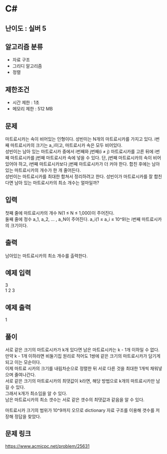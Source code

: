 # C#

## 난이도 : 실버 5

## 알고리즘 분류
  - 자료 구조
  - 그리디 알고리즘
  - 정렬

## 제한조건
  - 시간 제한 : 1초
  - 메모리 제한 : 512 MB

## 문제
마트료시카는 속이 비어있는 인형이다. 성빈이는 N개의 마트료시카를 가지고 있다. i번째 마트료시카의 크기는 a_i이고, 마트료시카 속은 모두 비어있다.<br/>
성빈이는 남아 있는 마트료시카 중에서 i번째와 j번째(i ≠ j) 마트료시카를 고른 뒤에 i번째 마트료시카를 j번째 마트료시카 속에 넣을 수 있다. 단, j번째 마트료시카의 속이 비어있어야 하고, i번째 마트료시카보다 j번째 마트료시카가 더 커야 한다. 합친 후에는 남아 있는 마트료시카의 개수가 한 개 줄어든다.<br/>
성빈이는 마트료시카를 최대한 합쳐서 정리하려고 한다. 성빈이가 마트료시카를 잘 합친다면 남아 있는 마트료시카의 최소 개수는 얼마일까?<br/>


## 입력
첫째 줄에 마트료시카의 개수 N(1 ≤ N ≤ 1,000)이 주어진다.<br/>
둘째 줄에 정수 a_1, a_2, ... , a_N이 주어진다. a_i(1 ≤ a_i ≤ 10^9)는 i번째 마트료시카의 크기이다.<br/>


## 출력
남아있는 마트료시카의 최소 개수를 출력한다.<br/>


## 예제 입력
3<br/>
1 2 3<br/>


## 예제 출력
1<br/>


## 풀이
서로 같은 크기의 마트료시카가 k개 있다면 남은 마트료시카는 k - 1개 이하일 수 없다.<br/>
만약 k - 1개 이하라면 비둘기집 원리로 적어도 1쌍에 같은 크기의 마트료시카가 담기게되고 이는 모순이다.<br/>
이제 마트료 시카의 크기를 내림차순으로 정렬한 뒤 서로 다른 것을 최대한 1개씩 채워넣으며 줄여나간다.<br/>
서로 같은 크기의 마트료시카의 최댓값이 k라면, 해당 방법으로 k개의 마트료시카만 남길 수 있다.<br/>
그래서 k개가 최소임을 알 수 있다.<br/>
남은 마트료시카의 최소 갯수는 서로 같은 갯수의 최댓값과 같음을 알 수 있다.<br/>


마트료시카 크기의 범위가 10^9까지 오므로 dictionary 자료 구조를 이용해 갯수를 저장해 정답을 찾았다.<br/>


## 문제 링크
https://www.acmicpc.net/problem/25631